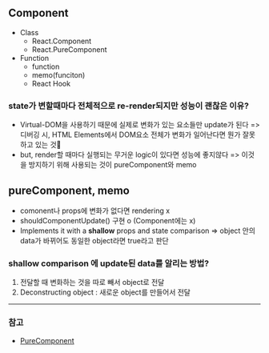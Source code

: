 ## Component
- Class
  - React.Component
  - React.PureComponent
- Function
  - function
  - memo(funciton)
  - React Hook

### state가 변할때마다 전체적으로 re-render되지만 성능이 괜찮은 이유?
- Virtual-DOM을 사용하기 때문에 실제로 변화가 있는 요소들만 update가 된다
  => 디버깅 시, HTML Elements에서 DOM요소 전체가 변화가 일어난다면 뭔가 잘못하고 있는 것🤔
- but, render할 때마다 실행되는 무거운 logic이 있다면 성능에 좋지않다
  => 이것을 방지하기 위해 사용되는 것이 pureComponent와 memo

## pureComponent, memo
- comonent나 props에 변화가 없다면 rendering x
- shouldComponentUpdate() 구현 o (Component에는 x)
- Implements it with a **shallow** props and state comparison
  => object 안의 data가 바뀌어도 동일한 object라면 true라고 판단
### shallow comparison 에 update된 data를 알리는 방법?
1. 전달할 때 변화하는 것을 따로 빼서 object로 전달
2. Deconstructing object : 새로운 object를 만들어서 전달

---
 ### 참고
 - [PureComponent](https://reactjs.org/docs/react-api.html#reactpurecomponent)